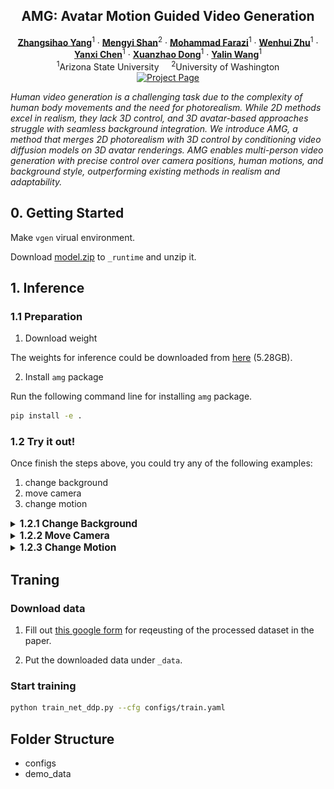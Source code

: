 <p align="center">

  <h2 align="center">AMG: Avatar Motion Guided Video Generation</h2>
  <p align="center">
    <a href="https://scholar.google.com/citations?user=VaRp0cMAAAAJ&hl=en"><strong>Zhangsihao Yang</strong></a><sup>1</sup>
    ·  
    <a href="https://shanmy.github.io/"><strong>Mengyi Shan</strong></a><sup>2</sup>
    ·
    <a href=""><strong>Mohammad Farazi</strong></a><sup>1</sup>
    ·
    <a href=""><strong>Wenhui Zhu</strong></a><sup>1</sup>
    ·
    <a href=""><strong>Yanxi Chen</strong></a><sup>1</sup>
    ·
    <a href=""><strong>Xuanzhao Dong</strong></a><sup>1</sup>
    ·
    <a href=""><strong>Yalin Wang</strong></a><sup>1</sup>
    <br>
    <sup>1</sup>Arizona State University &nbsp;&nbsp;&nbsp; <sup>2</sup>University of Washington
    </br>
        <!-- <a href="https://arxiv.org/abs/2403.09069">
        <img src='https://img.shields.io/badge/arXiv-DIM-green' alt='Paper PDF'>
        </a> -->
        <a href='https://zshyang.github.io/amg-website/'>
        <img src='https://img.shields.io/badge/Project_Page-AMG-blue' alt='Project Page'></a>
        <!-- <a href='https://youtu.be/VPJe6TyrT-Y'>
        <img src='https://img.shields.io/badge/YouTube-MagicPose-rgb(255, 0, 0)' alt='Youtube'></a> -->
     </br>
    <!-- <table align="center">
        <img src="./assets/demo1.gif">
        <img src="./assets/demo2.gif">
    </table> -->
</p>

_Human video generation is a challenging task due to the complexity of human body movements and the need for photorealism. While 2D methods excel in realism, they lack 3D control, and 3D avatar-based approaches struggle with seamless background integration. We introduce AMG, a method that merges 2D photorealism with 3D control by conditioning video diffusion models on 3D avatar renderings. AMG enables multi-person video generation with precise control over camera positions, human motions, and background style, outperforming existing methods in realism and adaptability._

## 0. Getting Started

Make `vgen` virual environment.

Download [model.zip](https://drive.google.com/file/d/1n979-fIwIBlxqavI_lJQFFrMUKcJwqjI/view?usp=sharing) to `_runtime` and unzip it.

## 1. Inference

### 1.1 Preparation

1. Download weight

The weights for inference could be downloaded from [here](https://drive.google.com/file/d/1g274tXyfaA45cy8IkaUJF39iVg5sQNTU/view?usp=sharing) (5.28GB).

2. Install `amg` package

Run the following command line for installing `amg` package.

```bash
pip install -e .
```

### 1.2 Try it out!

Once finish the steps above, you could try any of the following examples:

1. change background
2. move camera
3. change motion

<details>
<summary> <strong style="font-size: 1.10em;">1.2.1 Change Background</strong></summary>

Run the command below to get **change background** results:

```bash
python applications/change_background.py --cfg configs/applications/change_background/demo.yaml
```

The results are store under newly created folder `_demo_results/change_background`.
You should be able to see exact same results like the following:

<table align="center">
    <tr>
        <th style="text-align:center; width: 33%;">Input</th>
        <th style="text-align:center; width: 33%;">Reference</th>
        <th style="text-align:center; width: 33%;">Generated</th>
    </tr>
    <tr>
        <td colspan="3" align="center">
            <img src="./doc/change_background.gif" alt="GIF description">
        </td>
    </tr>
</table>

</details>

<details>

<summary> <strong style="font-size: 1.10em;">1.2.2 Move Camera</strong></summary>

Run the command below to get **move camera** results:

```bash
python applications/move_camera.py --cfg configs/applications/move_camera/demo.yaml
```

The results are store under newly created folder `_demo_results/move_camera`.
You should be able to see exact same results like the following:

<table align="center">
    <tr>
        <th style="text-align:center; width: 50%;">Input</th>
        <th style="text-align:center; width: 50%;">Generated</th>
    </tr>
    <tr>
        <td colspan="2" align="center">
            <img src="./doc/move_camera.gif" alt="GIF description">
        </td>
    </tr>
</table>

</details>

<details>
<summary> <strong style="font-size: 1.10em;">1.2.3 Change Motion</strong></summary>

</details>

## Traning

### Download data

1. Fill out [this google form](https://forms.gle/xrx4sfAn7QAWgiXq9) for reqeusting of the processed dataset in the paper.

2. Put the downloaded data under `_data`.

### Start training

```bash
python train_net_ddp.py --cfg configs/train.yaml
```

## Folder Structure

- configs
- demo_data
